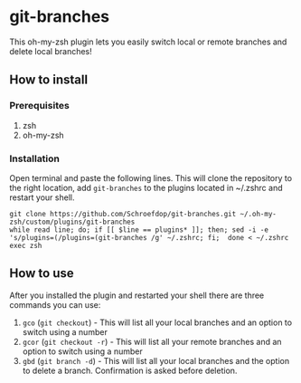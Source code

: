 # git-branches

This oh-my-zsh plugin lets you easily switch local or remote branches and delete local branches!

## How to install
### Prerequisites
1. zsh
2. oh-my-zsh

### Installation
Open terminal and paste the following lines. This will clone the repository to the right location, add `git-branches` to the plugins located in ~/.zshrc and restart your shell.

```
git clone https://github.com/Schroefdop/git-branches.git ~/.oh-my-zsh/custom/plugins/git-branches
while read line; do; if [[ $line == plugins* ]]; then; sed -i -e 's/plugins=(/plugins=(git-branches /g' ~/.zshrc; fi;  done < ~/.zshrc
exec zsh
```

## How to use

After you installed the plugin and restarted your shell there are three commands you can use:
1. `gco` (`git checkout`) - This will list all your local branches and an option to switch using a number
2. `gcor` (`git checkout -r`) - This will list all your remote branches and an option to switch using a number
3. `gbd` (`git branch -d`) - This will list all your local branches and the option to delete a branch. Confirmation is asked before deletion.